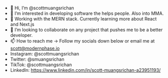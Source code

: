 - 👋 Hi, I’m @scottmuangsrichan
- 👀 I’m interested in developing software the helps people. Also into MMA.
- 🌱 Working with the MERN stack. Currently learning more about React and Next.js
- 💞️ I’m looking to collaborate on any project that pushes me to be a better developer.
- 📫 How to reach me -> Follow my socials down below or email me at scott@modernphase.io
- Instagram: @scottmuangsrichan
- Twitter: @smuangsrichan
- TikTok: @scottmuangsrichan
- LinkedIn: https://www.linkedin.com/in/scott-muangsrichan-a23951193/

<!---
scottmuangsrichan/scottmuangsrichan is a ✨ special ✨ repository because its `README.md` (this file) appears on your GitHub profile.
You can click the Preview link to take a look at your changes.
--->
